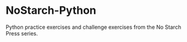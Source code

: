 # NoStarch-Python
Python practice exercises and challenge exercises from the No Starch Press series.
